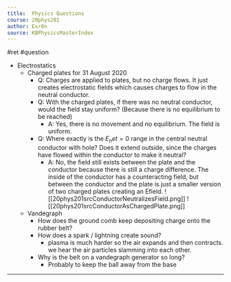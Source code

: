 ```yaml
---
title:  Physics Questions
course: 20phys201
author: Exr0n
source: KBPhysicsMasterIndex
---
```

#ret #question

- Electrostatics
	- Charged plates for 31 August 2020
		- Q: Charges are applied to plates, but no charge flows. It just creates electrostatic fields which causes charges to flow in the neutral conductor.
		- Q: With the charged plates, if there was no neutral conductor, would the field stay uniform? (Because there is no equilibrium to be reached)
			- A: Yes, there is no movement and no equilibrium. The field is uniform.
		- Q: Where exactly is the $E_net = 0$ range in the central neutral conductor with hole? Does it extend outside, since the charges have flowed within the conductor to make it neutral?
			- A: No, the field still exists between the plate and the conductor because there is still a charge difference. The inside of the conductor has a counteracting field, but between the conductor and the plate is just a smaller version of two charged plates creating an Efield.
			![[20phys201srcConductorNeutralizesField.png]]
			![[20phys201srcConductorAsChargedPlate.png]]
	- Vandegraph
		- How does the ground comb keep depositing charge onto the rubber belt?
		- How does a spark / lightning create sound?
			- plasma is much harder so the air expands and then contracts. we hear the air particles slamming into each other.
		- Why is the belt on a vandegraph generator so long? 
			- Probably to keep the ball away from the base

---
